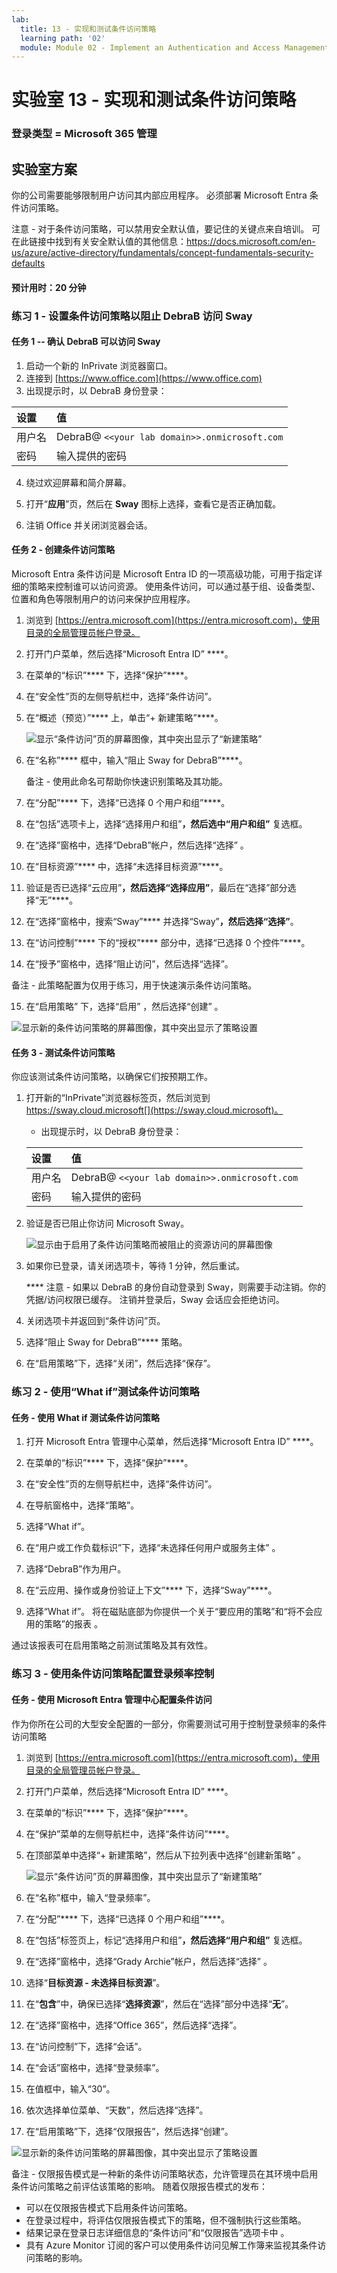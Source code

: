 ```yaml
---
lab:
  title: 13 - 实现和测试条件访问策略
  learning path: '02'
  module: Module 02 - Implement an Authentication and Access Management Solution
---
```


# 实验室 13 - 实现和测试条件访问策略

### 登录类型 = Microsoft 365 管理

## 实验室方案

你的公司需要能够限制用户访问其内部应用程序。 必须部署 Microsoft Entra 条件访问策略。

注意 - 对于条件访问策略，可以禁用安全默认值，要记住的关键点来自培训。  可在此链接中找到有关安全默认值的其他信息：<https://docs.microsoft.com/en-us/azure/active-directory/fundamentals/concept-fundamentals-security-defaults>

#### 预计用时：20 分钟

### 练习 1 - 设置条件访问策略以阻止 DebraB 访问 Sway

#### 任务 1 -- 确认 DebraB 可以访问 Sway


1. 启动一个新的 InPrivate 浏览器窗口。
2. 连接到 [https://www.office.com](https://www.office.com) 
3. 出现提示时，以 DebraB 身份登录：

  | 设置 | 值 |
  | :--- | :--- |
  | 用户名 | DebraB@ `<<your lab domain>>.onmicrosoft.com` |
  | 密码 | 输入提供的密码 |
    
4. 绕过欢迎屏幕和简介屏幕。

5. 打开“**应用**”页，然后在 **Sway** 图标上选择，查看它是否正确加载。

6. 注销 Office 并关闭浏览器会话。

#### 任务 2 - 创建条件访问策略

Microsoft Entra 条件访问是 Microsoft Entra ID 的一项高级功能，可用于指定详细的策略来控制谁可以访问资源。 使用条件访问，可以通过基于组、设备类型、位置和角色等限制用户的访问来保护应用程序。

1. 浏览到 [https://entra.microsoft.com](https://entra.microsoft.com)，使用目录的全局管理员帐户登录。

2. 打开门户菜单，然后选择“Microsoft Entra ID” ****。

3. 在菜单的“标识”**** 下，选择“保护”****。

4. 在“安全性”页的左侧导航栏中，选择“条件访问”。

5. 在“概述（预览）”**** 上，单击“+ 新建策略”****。

   ![显示“条件访问”页的屏幕图像，其中突出显示了“新建策略”](./media/lp2-mod1-conditional-access-new-policy.png)

6. 在“名称”**** 框中，输入“阻止 Sway for DebraB”****。

   备注 - 使用此命名可帮助你快速识别策略及其功能。

7. 在“分配”**** 下，选择“已选择 0 个用户和组”****。

8. 在“包括”选项卡上，选择“选择用户和组”****，然后选中“用户和组”**** 复选框。

9. 在“选择”窗格中，选择“DebraB”帐户，然后选择“选择” 。

10. 在“目标资源”**** 中，选择“未选择目标资源”****。

11. 验证是否已选择“云应用”****，然后选择“选择应用”****，最后在“选择”部分选择“无”****。

12. 在“选择”窗格中，搜索“Sway”**** 并选择“Sway”****，然后选择“选择”****。

13. 在“访问控制”**** 下的“授权”**** 部分中，选择“已选择 0 个控件”****。

14. 在“授予”窗格中，选择“阻止访问”，然后选择“选择”。

   备注 - 此策略配置为仅用于练习，用于快速演示条件访问策略。

15. 在“启用策略”  下，选择“启用”  ，然后选择“创建”  。

   ![显示新的条件访问策略的屏幕图像，其中突出显示了策略设置](./media/lp2-mod3-create-conditional-access-policy.png)

#### 任务 3 - 测试条件访问策略

你应该测试条件访问策略，以确保它们按预期工作。

1. 打开新的“InPrivate”浏览器标签页，然后浏览到 https://sway.cloud.microsoft[](https://sway.cloud.microsoft)。
    - 出现提示时，以 DebraB 身份登录：

   | 设置 | 值 |
   | :--- | :--- |
   | 用户名 | DebraB@ `<<your lab domain>>.onmicrosoft.com` |
   | 密码 | 输入提供的密码 |
     
2. 验证是否已阻止你访问 Microsoft Sway。

   ![显示由于启用了条件访问策略而被阻止的资源访问的屏幕图像](./media/lp2-mod3-test-conditional-access-policy.png)

3. 如果你已登录，请关闭选项卡，等待 1 分钟，然后重试。
    
   **** 注意 - 如果以 DebraB 的身份自动登录到 Sway，则需要手动注销。你的凭据/访问权限已缓存。  注销并登录后，Sway 会话应会拒绝访问。

4. 关闭选项卡并返回到“条件访问”页。

5. 选择“阻止 Sway for DebraB”**** 策略。

6. 在“启用策略”下，选择“关闭”，然后选择“保存”。

### 练习 2 - 使用“What if”测试条件访问策略

#### 任务 - 使用 What if 测试条件访问策略

1. 打开 Microsoft Entra 管理中心菜单，然后选择“Microsoft Entra ID” ****。

1. 在菜单的“标识”**** 下，选择“保护”****。

1. 在“安全性”页的左侧导航栏中，选择“条件访问”。

1. 在导航窗格中，选择“策略”。

1. 选择“What if”。

1. 在“用户或工作负载标识”下，选择“未选择任何用户或服务主体” 。

1. 选择“DebraB”作为用户。

1. 在“云应用、操作或身份验证上下文”**** 下，选择“Sway”****。 

1. 选择“What if”。 将在磁贴底部为你提供一个关于“要应用的策略”和“将不会应用的策略”的报表 。

通过该报表可在启用策略之前测试策略及其有效性。


### 练习 3 - 使用条件访问策略配置登录频率控制

#### 任务 - 使用 Microsoft Entra 管理中心配置条件访问

作为你所在公司的大型安全配置的一部分，你需要测试可用于控制登录频率的条件访问策略

1. 浏览到 [https://entra.microsoft.com](https://entra.microsoft.com)，使用目录的全局管理员帐户登录。

2. 打开门户菜单，然后选择“Microsoft Entra ID” ****。

3. 在菜单的“标识”**** 下，选择“保护”****。

4. 在“保护”菜单的左侧导航栏中，选择“条件访问”****。

5. 在顶部菜单中选择“+ 新建策略”，然后从下拉列表中选择“创建新策略” 。

   ![显示“条件访问”页的屏幕图像，其中突出显示了“新建策略”](./media/lp2-mod1-conditional-access-new-policy.png)

6. 在“名称”框中，输入“登录频率”。

7. 在“分配”**** 下，选择“已选择 0 个用户和组”****。

8. 在“包括”标签页上，标记“选择用户和组”****，然后选择“用户和组”**** 复选框。

9. 在“选择”窗格中，选择“Grady Archie”帐户，然后选择“选择” 。

10. 选择“**目标资源 - 未选择目标资源**”。

11. 在“**包含**”中，确保已选择“**选择资源**”，然后在“选择”部分中选择“**无**”。

12. 在“选择”窗格中，选择“Office 365”，然后选择“选择”。

13. 在“访问控制”下，选择“会话”。

14. 在“会话”窗格中，选择“登录频率”。

15. 在值框中，输入“30”。

16. 依次选择单位菜单、“天数”，然后选择“选择”。

17. 在“启用策略”下，选择“仅限报告”，然后选择“创建”。

   ![显示新的条件访问策略的屏幕图像，其中突出显示了策略设置](./media/lp2-mod3-create-session-conditional-access-policy.png)

   备注 - 仅限报告模式是一种新的条件访问策略状态，允许管理员在其环境中启用条件访问策略之前评估该策略的影响。 随着仅限报告模式的发布：
    
- 可以在仅限报告模式下启用条件访问策略。
- 在登录过程中，将评估仅限报告模式下的策略，但不强制执行这些策略。
- 结果记录在登录日志详细信息的“条件访问”和“仅限报告”选项卡中 。
- 具有 Azure Monitor 订阅的客户可以使用条件访问见解工作簿来监视其条件访问策略的影响。
